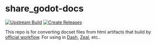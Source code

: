 # share_godot-docs

[![Upstream Build](https://github.com/godotengine/godot-docs/actions/workflows/build_offline_docs.yml/badge.svg)](https://github.com/godotengine/godot-docs/actions/workflows/build_offline_docs.yml) [![Create Releases](https://github.com/scillidan/share_godot-docs/actions/workflows/releases.yml/badge.svg)](https://github.com/scillidan/share_godot-docs/actions/workflows/releases.yml)

This repo is for converting docset files from html artifacts that build by [official workflow](https://github.com/godotengine/godot-docs/actions/workflows/build_offline_docs.yml). For using in [Dash](http://kapeli.com/dash), [Zeal](https://zealdocs.org), etc..

